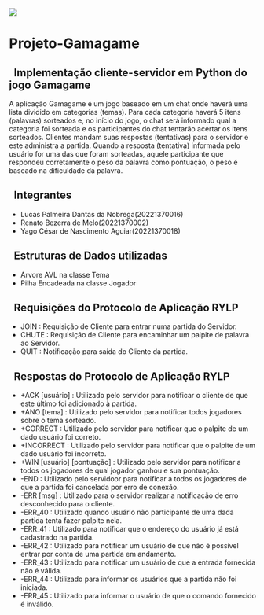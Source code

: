 <img src="https://img.shields.io/badge/Python-3776AB?style=for-the-badge&logo=python&logoColor=white%22/%3E" />

# Projeto-Gamagame

## &nbsp; Implementação cliente-servidor em Python do jogo Gamagame
A aplicação Gamagame é um jogo baseado em um chat onde haverá uma
lista dividido em categorias (temas). Para cada categoria haverá 
5 itens (palavras) sorteados e, no início do jogo, o chat será 
informado qual a categoria foi sorteada e os participantes do chat
tentarão acertar os itens sorteados. Clientes mandam suas respostas
(tentativas) para o servidor e este administra a partida. Quando a 
resposta (tentativa) informada pelo usuário for uma das que foram 
sorteadas, aquele participante que respondeu corretamente o peso da 
palavra como pontuação, o peso é baseado na dificuldade da palavra.

## &nbsp; Integrantes
  - Lucas Palmeira Dantas da Nobrega(20221370016)
  - Renato Bezerra de Melo(20221370002)
  - Yago César de Nascimento Aguiar(20221370018)

## &nbsp; Estruturas de Dados utilizadas
  - Árvore AVL na classe Tema
  - Pilha Encadeada na classe Jogador

## &nbsp; Requisições do Protocolo de Aplicação RYLP
  - JOIN : Requisição de Cliente para entrar numa partida do Servidor.
  - CHUTE : Requisição de Cliente para encaminhar um palpite de palavra ao Servidor.
  - QUIT : Notificação para saída do Cliente da partida.

## &nbsp; Respostas do Protocolo de Aplicação RYLP
  - +ACK [usuário] : Utilizado pelo servidor para notificar o cliente de que este último foi adicionado à partida.
  - +ANO [tema] : Utilizado pelo servidor para notificar todos jogadores sobre o tema sorteado.
  - +CORRECT : Utilizado pelo servidor para notificar que o palpite de um dado usuário foi correto.
  - +INCORRECT : Utilizado pelo servidor para notificar que o palpite de um dado usuário foi incorreto.
  - +WIN [usuário] [pontuação] : Utilizado pelo servidor para notificar a todos os jogadores de qual jogador ganhou e sua pontuação.
  - -END : Utilizado pelo servidoor para notificar a todos os jogadores de que a partida foi cancelada por erro de conexão.
  - -ERR [msg] : Utilizado para o servidor realizar a notificação de erro desconhecido para o cliente.
  - -ERR_40 : Utilizado quando usuário não participante de uma dada partida tenta fazer palpite nela.
  - -ERR_41 : Utilizado para notificar que o endereço do usuário já está cadastrado na partida.
  - -ERR_42 : Utilizado para notificar um usuário de que não é possível entrar por conta de uma partida em andamento.
  - -ERR_43 : Utilizado para notificar um usuário de que a entrada fornecida não é válida.
  - -ERR_44 : Utilizado para informar os usuários que a partida não foi iniciada.
  - -ERR_45 : Utilizado para informar o usuário de que o comando fornecido é inválido.